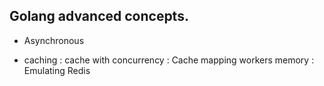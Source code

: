 ## Golang advanced concepts.

* Asynchronous

* caching
  : cache with concurrency
  : Cache mapping workers memory
  : Emulating Redis

